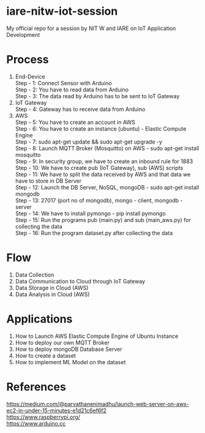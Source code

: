 # iare-nitw-iot-session
My official repo for a session by NIT W and IARE on IoT Application Development

# Process
1. End-Device <br/>
Step - 1: Connect Sensor with Arduino <br/>
Step - 2: You have to read data from Arduino <br/>
Step - 3: The data read by Arduino has to be sent to IoT Gateway <br/> 
2. IoT Gateway <br/>
Step - 4: Gateway has to receive data from Arduino <br/>
3. AWS <br/>
Step - 5: You have to create an account in AWS <br/>
Step - 6: You have to create an instance (ubuntu) - Elastic Compute Engine <br/>
Step - 7: sudo apt-get update && sudo apt-get upgrade -y <br/>
Step - 8: Launch MQTT Broker (Mosquitto) on AWS - sudo apt-get install mosquitto <br/>
Step - 9: In security group, we have to create an inbound rule for 1883 <br/>
Step - 10: We have to create pub (IoT Gateway), sub (AWS) scripts  <br/>
Step - 11: We have to split the data received by AWS and that data we have to store in DB Server <br/>
Step - 12: Launch the DB Server, NoSQL, mongoDB - sudo apt-get install mongodb <br/> 
Step - 13: 27017 (port no of mongodb), mongo - client, mongodb - server <br/>
Step - 14: We have to install pymongo - pip install pymongo <br/>
Step - 15: Run the programs pub (main.py) and sub (main_aws.py) for collecting the data <br/>
Step - 16: Run the program dataset.py after collecting the data

# Flow
1. Data Collection
2. Data Communication to Cloud through IoT Gateway
3. Data Storage in Cloud (AWS)
4. Data Analysis in Cloud (AWS)

# Applications

1. How to Launch AWS Elastic Compute Engine of Ubuntu Instance
2. How to deploy our own MQTT Broker
3. How to deploy mongoDB Database Server
4. How to create a dataset
5. How to implement ML Model on the dataset


# References
https://medium.com/@parvathanenimadhu/launch-web-server-on-aws-ec2-in-under-15-minutes-e1d21c6ef6f2 <br/>
https://www.raspberrypi.org/ <br/>
https://www.arduino.cc <br/>
